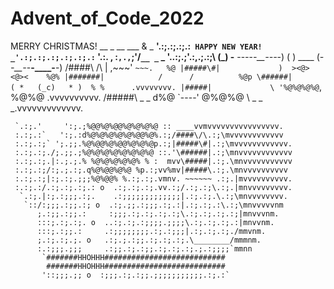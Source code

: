 # Advent_of_Code_2022

   MERRY CHRISTMAS!              __ _ __ ___
         &                  _ __'.:;.:;.:;.:`
   HAPPY NEW YEAR!        _'.:;.:;.:;.:;.:;.:`
                         '.:. , :`,.,`;'/`__ _` _
                        '..:;.;'.:,.;.:;\      (_)
                      -__ --_-_-_-__---_-)
                     (                    )
  ____               (_- -__-_-__-____-__-)
 /####\ /\            |  ,~~~'  `~~~.   %@
 |#####\#|             )  ><@>  <@><    %@%
 |#######|            /      /          %@p
  \######|            ( *   (_c)   * )  % %      .vvvvvvvv.
   |#####|             \ '%@%@%@%@`, %@%@       .vvvvvvvvvv.
   /#####\         _ _ d%@ `----' @%@%@ \ _ _ _.vvvvvvvvvvvvv.
   ~~~~~~~       ':;.;%@@%@%@%@%@%@@%p  /.:;.:;vvvvvvvvvvvvvvv.
    `.:;.'     ':;.;%@@%@%@@%@%@%@%@ :: ____vvmvvvvvvvvvvvvvvvv.
    :.:;.:`   ':;.:d%@%@%@%@%@%@@%@%.:;/####\/\.:;\mvvvvvvvvvvvv
    :.:;.:;` ';.;;.%@%@@%@%@@%@%@%@p.:;|#####\#|.:;\mvvvvvvvvvvvv.
    :.:;.:;./;.;;.;%@%@%@%@%@%@%@%@ ::.'\######|.:;\mnvvvvvvvvvvvv
    :.:;.:;.|:.;.;.% %@%@%@%@%@% % :  mvv\#####|.:;.\mnvvvvvvvvvvv
    :.:;.:;/:;.;.:;.q%@%@@%@%@ %p.:;vv%mv|#####\.:;.\mnvvvvvvvvvv
    :.:;.:;|:;.:;.;;;%@%@@% %.:;.:;.vmnv. ~~~~~~ .:;.|mvvvvvvvvvv.
    :.:;.:/.:;.:;.:;.: o  .:;.:;.:;.vv.:;/.:;.:;\.:;.|mnvvvvvvvvv.
     `.:;.|:;.:;;;.:;.    .:;;;;;;;;;;;;;|.:;.:;.\.:;\mnvvvvvvvv.
      `::/:;;;.:;;.:; o  .:;.;;.:;;;.:;.:|.:;.:;.:\.:;\mnvvvvvnm
         ;.:;;.:;;.:     :;;;.:;.:;.:;.:;\.:;.:;.:;.:;|mnvvvnm.
         :::;.:;.:;. o  ..:;.:;.:;;;;.;;;;\.:;.:;.:;.:|mnvvnm.
         :::;.:;;.:     .:;;;;;;;;.:;.:;;;|.:;.:;.:;./mmvnm.
         ;.:;.:;.;. o   .:;.;.:;;.:;.:;.:;.\________/mmmnm.
         :.:;;;.;;;     .:;;.:;.:;;.:;.:;.:;.;.:;;;;`mmnn
          `#######HHOHHH###########################
           #######HHOHHH###########################
          '::;;;.;; o  :;;;.:;.:;;.;;;;;;;;;;;.:;.:`
